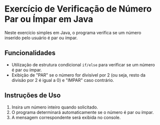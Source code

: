 # Exercício de Verificação de Número Par ou Ímpar em Java

Neste exercício simples em Java, o programa verifica se um número inserido pelo usuário é par ou ímpar.

## Funcionalidades

- Utilização de estrutura condicional `if/else` para verificar se um número é par ou ímpar.
- Exibição de "PAR" se o número for divisível por 2 (ou seja, resto da divisão por 2 é igual a 0) e "IMPAR" caso contrário.

## Instruções de Uso

1. Insira um número inteiro quando solicitado.
2. O programa determinará automaticamente se o número é par ou ímpar.
3. A mensagem correspondente será exibida no console.
